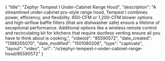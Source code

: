 {
    "title": "Zephyr Tempest I Under-Cabinet Range Hood",
    "description": "A streamlined under-cabinet pro-style range hood, Tempest I combines power, efficiency, and flexibility. 650-CFM or 1,200-CFM blower options and high-airflow baffle filters (that are dishwasher safe) ensure a lifetime of exceptional performance. Additional options like a wireless remote control and recirculating kit for kitchens that require ductless venting ensure all you have to think about is cooking,",
    "videoid": "85590572",
    "date_created": "1398205070",
    "date_modified": "1501080206",
    "type": "captivate",
    "layout": "video",
    "url": "\/v\/zephyr-tempest-i-under-cabinet-range-hood\/85590572"
}